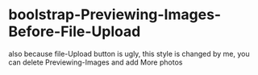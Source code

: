 # boolstrap-Previewing-Images-Before-File-Upload
also because file-Upload button is ugly, this style is changed by me,
you can delete Previewing-Images and add More photos
